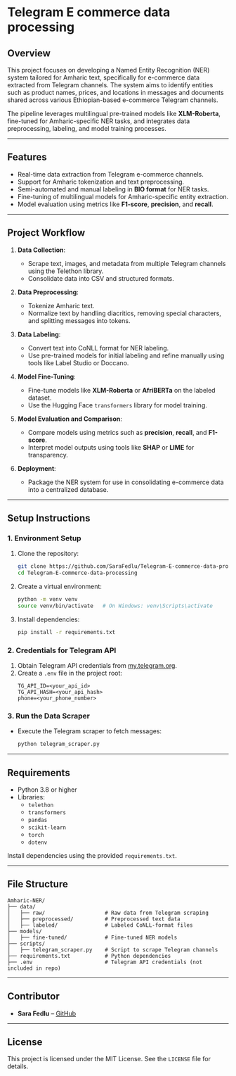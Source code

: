 # **Telegram E commerce data processing**

## **Overview**
This project focuses on developing a Named Entity Recognition (NER) system tailored for Amharic text, specifically for e-commerce data extracted from Telegram channels. The system aims to identify entities such as product names, prices, and locations in messages and documents shared across various Ethiopian-based e-commerce Telegram channels.

The pipeline leverages multilingual pre-trained models like **XLM-Roberta**, fine-tuned for Amharic-specific NER tasks, and integrates data preprocessing, labeling, and model training processes.

---

## **Features**
- Real-time data extraction from Telegram e-commerce channels.
- Support for Amharic tokenization and text preprocessing.
- Semi-automated and manual labeling in **BIO format** for NER tasks.
- Fine-tuning of multilingual models for Amharic-specific entity extraction.
- Model evaluation using metrics like **F1-score**, **precision**, and **recall**.

---

## **Project Workflow**
1. **Data Collection**:
   - Scrape text, images, and metadata from multiple Telegram channels using the Telethon library.
   - Consolidate data into CSV and structured formats.

2. **Data Preprocessing**:
   - Tokenize Amharic text.
   - Normalize text by handling diacritics, removing special characters, and splitting messages into tokens.

3. **Data Labeling**:
   - Convert text into CoNLL format for NER labeling.
   - Use pre-trained models for initial labeling and refine manually using tools like Label Studio or Doccano.

4. **Model Fine-Tuning**:
   - Fine-tune models like **XLM-Roberta** or **AfriBERTa** on the labeled dataset.
   - Use the Hugging Face `transformers` library for model training.

5. **Model Evaluation and Comparison**:
   - Compare models using metrics such as **precision**, **recall**, and **F1-score**.
   - Interpret model outputs using tools like **SHAP** or **LIME** for transparency.

6. **Deployment**:
   - Package the NER system for use in consolidating e-commerce data into a centralized database.

---

## **Setup Instructions**

### **1. Environment Setup**
1. Clone the repository:
   ```bash
   git clone https://github.com/SaraFedlu/Telegram-E-commerce-data-processing.git
   cd Telegram-E-commerce-data-processing
   ```

2. Create a virtual environment:
   ```bash
   python -m venv venv
   source venv/bin/activate   # On Windows: venv\Scripts\activate
   ```

3. Install dependencies:
   ```bash
   pip install -r requirements.txt
   ```

### **2. Credentials for Telegram API**
1. Obtain Telegram API credentials from [my.telegram.org](https://my.telegram.org/).
2. Create a `.env` file in the project root:
   ```
   TG_API_ID=<your_api_id>
   TG_API_HASH=<your_api_hash>
   phone=<your_phone_number>
   ```

### **3. Run the Data Scraper**
- Execute the Telegram scraper to fetch messages:
   ```bash
   python telegram_scraper.py
   ```

---

## **Requirements**
- Python 3.8 or higher
- Libraries:
  - `telethon`
  - `transformers`
  - `pandas`
  - `scikit-learn`
  - `torch`
  - `dotenv`

Install dependencies using the provided `requirements.txt`.

---

## **File Structure**
```
Amharic-NER/
├── data/
│   ├── raw/                   # Raw data from Telegram scraping
│   ├── preprocessed/          # Preprocessed text data
│   ├── labeled/               # Labeled CoNLL-format files
├── models/
│   ├── fine-tuned/            # Fine-tuned NER models
├── scripts/
│   ├── telegram_scraper.py    # Script to scrape Telegram channels
├── requirements.txt           # Python dependencies
├── .env                       # Telegram API credentials (not included in repo)
```

---

## **Contributor**
- **Sara Fedlu** – [GitHub](https://github.com/SaraFedlu)

---

## **License**
This project is licensed under the MIT License. See the `LICENSE` file for details.
